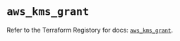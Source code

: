 # `aws_kms_grant`

Refer to the Terraform Registory for docs: [`aws_kms_grant`](https://registry.terraform.io/providers/hashicorp/aws/4.66.0/docs/resources/kms_grant).
